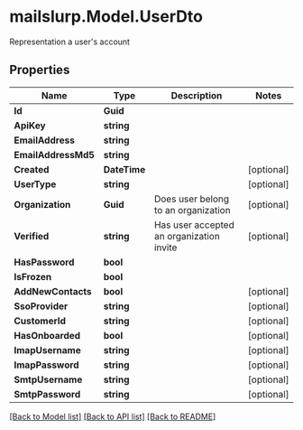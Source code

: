 # mailslurp.Model.UserDto
Representation a user's account
## Properties

Name | Type | Description | Notes
------------ | ------------- | ------------- | -------------
**Id** | **Guid** |  | 
**ApiKey** | **string** |  | 
**EmailAddress** | **string** |  | 
**EmailAddressMd5** | **string** |  | 
**Created** | **DateTime** |  | [optional] 
**UserType** | **string** |  | [optional] 
**Organization** | **Guid** | Does user belong to an organization | [optional] 
**Verified** | **string** | Has user accepted an organization invite | [optional] 
**HasPassword** | **bool** |  | 
**IsFrozen** | **bool** |  | 
**AddNewContacts** | **bool** |  | [optional] 
**SsoProvider** | **string** |  | [optional] 
**CustomerId** | **string** |  | [optional] 
**HasOnboarded** | **bool** |  | [optional] 
**ImapUsername** | **string** |  | [optional] 
**ImapPassword** | **string** |  | [optional] 
**SmtpUsername** | **string** |  | [optional] 
**SmtpPassword** | **string** |  | [optional] 

[[Back to Model list]](../README#documentation-for-models) [[Back to API list]](../README#documentation-for-api-endpoints) [[Back to README]](../README)


